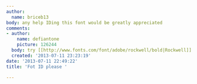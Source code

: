 ```yaml
---
author:
  name: briceb13
body: any help IDing this font would be greatly appreciated
comments:
- author:
    name: defiantone
    picture: 126244
  body: try [[http://www.fonts.com/font/adobe/rockwell/bold|Rockwell]]
  created: '2013-07-11 23:23:19'
date: '2013-07-11 22:49:22'
title: 'Fot ID please '

---
```

